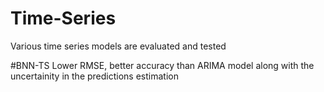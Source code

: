 # Time-Series
Various time series models are evaluated and tested

#BNN-TS
Lower RMSE, better accuracy than ARIMA model along with the uncertainity in the predictions estimation
